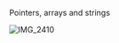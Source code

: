 Pointers, arrays and strings

![IMG_2410](https://user-images.githubusercontent.com/74779812/221929388-57b6b221-707a-493c-93c2-eea3b5698530.jpeg)
